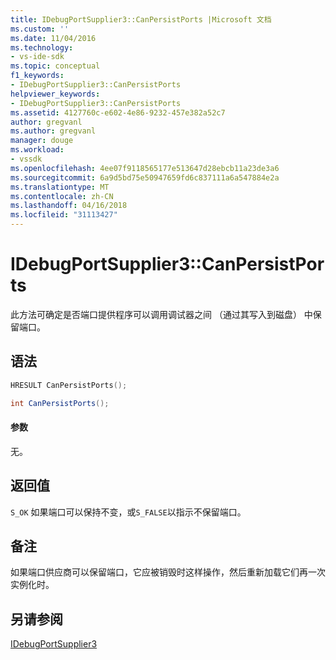 ```yaml
---
title: IDebugPortSupplier3::CanPersistPorts |Microsoft 文档
ms.custom: ''
ms.date: 11/04/2016
ms.technology:
- vs-ide-sdk
ms.topic: conceptual
f1_keywords:
- IDebugPortSupplier3::CanPersistPorts
helpviewer_keywords:
- IDebugPortSupplier3::CanPersistPorts
ms.assetid: 4127760c-e602-4e86-9232-457e382a52c7
author: gregvanl
ms.author: gregvanl
manager: douge
ms.workload:
- vssdk
ms.openlocfilehash: 4ee07f9118565177e513647d28ebcb11a23de3a6
ms.sourcegitcommit: 6a9d5bd75e50947659fd6c837111a6a547884e2a
ms.translationtype: MT
ms.contentlocale: zh-CN
ms.lasthandoff: 04/16/2018
ms.locfileid: "31113427"
---
```

# <a name="idebugportsupplier3canpersistports"></a>IDebugPortSupplier3::CanPersistPorts
此方法可确定是否端口提供程序可以调用调试器之间 （通过其写入到磁盘） 中保留端口。  
  
## <a name="syntax"></a>语法  
  
```cpp  
HRESULT CanPersistPorts();  
```  
  
```csharp  
int CanPersistPorts();  
```  
  
#### <a name="parameters"></a>参数  
 无。  
  
## <a name="return-value"></a>返回值  
 `S_OK` 如果端口可以保持不变，或`S_FALSE`以指示不保留端口。  
  
## <a name="remarks"></a>备注  
 如果端口供应商可以保留端口，它应被销毁时这样操作，然后重新加载它们再一次实例化时。  
  
## <a name="see-also"></a>另请参阅  
 [IDebugPortSupplier3](../../../extensibility/debugger/reference/idebugportsupplier3.md)